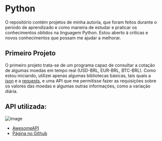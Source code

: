 # Python
  O repositório contém projetos de minha autoria, que foram feitos durante o período de aprendizado e como maneira de estudar e praticar os conhecimentos obtidos na linguagem Python. Estou aberto à críticas e novos conhecimentos que possam me ajudar a melhorar.
  

## Primeiro Projeto

  O primeiro projeto trata-se de um programa capaz de consultar a cotação de algumas moedas em tempo real (USD-BRL, EUR-BRL, BTC-BRL).
  Como estou iniciando, utilizei apenas algumas bibliotecas básicas, tais quais a [json](https://docs.python.org/3/library/json.html) e a [requests](https://docs.python-requests.org/en/latest/), e uma API que me permitisse fazer as requisições sobre os valores das moedas e algumas outras informações, como a variação diária.

## API utilizada: 
![image](https://user-images.githubusercontent.com/77127403/150859892-8a98f2ea-cad8-4678-97c3-5e87432e8af2.png)
 - [AwesomeAPI](https://docs.awesomeapi.com.br/api-de-moedas)
  - [Página no Github](https://github.com/raniellyferreira/economy-api)
